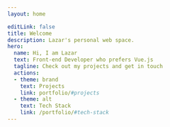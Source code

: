 ```yaml
---
layout: home

editLink: false
title: Welcome
description: Lazar's personal web space.
hero:
  name: Hi, I am Lazar
  text: Front-end Developer who prefers Vue.js
  tagline: Check out my projects and get in touch
  actions:
  - theme: brand
    text: Projects
    link: portfolio/#projects
  - theme: alt
    text: Tech Stack
    link: /portfolio/#tech-stack
---
```


[//]: # (<script setup>)

[//]: # (import GlassCard from './components/GlassCard.vue')

[//]: # (</script>)

[//]: # ()
[//]: # (<GlassCard></GlassCard>)
